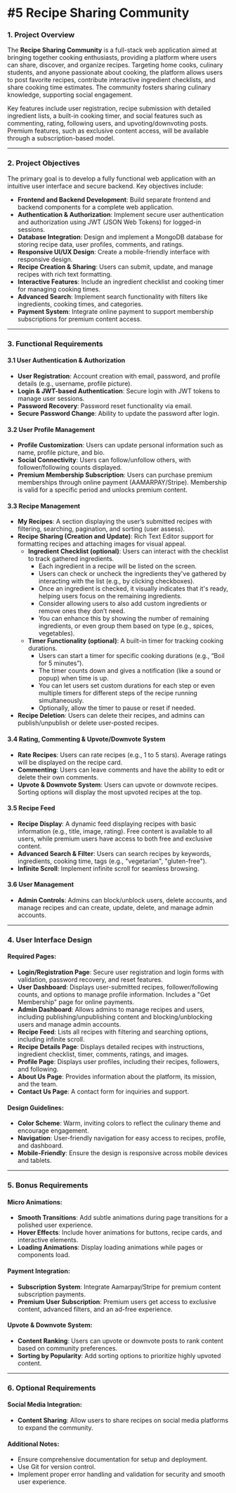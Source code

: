 # #5 Recipe Sharing Community

### 1\. Project Overview

The **Recipe Sharing Community** is a full-stack web application aimed at bringing together cooking enthusiasts, providing a platform where users can share, discover, and organize recipes. Targeting home cooks, culinary students, and anyone passionate about cooking, the platform allows users to post favorite recipes, contribute interactive ingredient checklists, and share cooking time estimates. The community fosters sharing culinary knowledge, supporting social engagement.

Key features include user registration, recipe submission with detailed ingredient lists, a built-in cooking timer, and social features such as commenting, rating, following users, and upvoting/downvoting posts. Premium features, such as exclusive content access, will be available through a subscription-based model.

* * *

### 2\. Project Objectives

The primary goal is to develop a fully functional web application with an intuitive user interface and secure backend. Key objectives include:

*   **Frontend and Backend Development**: Build separate frontend and backend components for a complete web application.
*   **Authentication & Authorization**: Implement secure user authentication and authorization using JWT (JSON Web Tokens) for logged-in sessions.
*   **Database Integration**: Design and implement a MongoDB database for storing recipe data, user profiles, comments, and ratings.
*   **Responsive UI/UX Design**: Create a mobile-friendly interface with responsive design.
*   **Recipe Creation & Sharing**: Users can submit, update, and manage recipes with rich text formatting.
*   **Interactive Features**: Include an ingredient checklist and cooking timer for managing cooking times.
*   **Advanced Search**: Implement search functionality with filters like ingredients, cooking times, and categories.
*   **Payment System**: Integrate online payment to support membership subscriptions for premium content access.

* * *

### 3\. Functional Requirements

#### 3.1 User Authentication & Authorization

*   **User Registration**: Account creation with email, password, and profile details (e.g., username, profile picture).
*   **Login & JWT-based Authentication**: Secure login with JWT tokens to manage user sessions.
*   **Password Recovery**: Password reset functionality via email.
*   **Secure Password Change**: Ability to update the password after login.

#### 3.2 User Profile Management

*   **Profile Customization**: Users can update personal information such as name, profile picture, and bio.
*   **Social Connectivity**: Users can follow/unfollow others, with follower/following counts displayed.
*   **Premium Membership Subscription**: Users can purchase premium memberships through online payment (AAMARPAY/Stripe). Membership is valid for a specific period and unlocks premium content.

#### 3.3 Recipe Management

*   **My Recipes**: A section displaying the user’s submitted recipes with filtering, searching, pagination, and sorting (user assess).
*   **Recipe Sharing (Creation and Update)**: Rich Text Editor support for formatting recipes and attaching images for visual appeal.
    *   **Ingredient Checklist (optional)**: Users can interact with the checklist to track gathered ingredients.
         - Each ingredient in a recipe will be listed on the screen.
         - Users can check or uncheck the ingredients they've gathered by interacting with the list (e.g., by clicking checkboxes).
         - Once an ingredient is checked, it visually indicates that it's ready, helping users focus on the remaining ingredients.
         - Consider allowing users to also add custom ingredients or remove ones they don’t need.
         - You can enhance this by showing the number of remaining ingredients, or even group them based on type (e.g., spices, vegetables).
    *   **Timer Functionality (optional)**: A built-in timer for tracking cooking durations.
         - Users can start a timer for specific cooking durations (e.g., “Boil for 5 minutes”).
         - The timer counts down and gives a notification (like a sound or popup) when time is up.
         - You can let users set custom durations for each step or even multiple timers for different steps of the recipe running simultaneously.
         - Optionally, allow the timer to pause or reset if needed.
*   **Recipe Deletion**: Users can delete their recipes, and admins can publish/unpublish or delete user-posted recipes.

#### 3.4 Rating, Commenting & Upvote/Downvote System

*   **Rate Recipes**: Users can rate recipes (e.g., 1 to 5 stars). Average ratings will be displayed on the recipe card.
*   **Commenting**: Users can leave comments and have the ability to edit or delete their own comments.
*   **Upvote & Downvote System**: Users can upvote or downvote recipes. Sorting options will display the most upvoted recipes at the top.

#### 3.5 Recipe Feed

*   **Recipe Display**: A dynamic feed displaying recipes with basic information (e.g., title, image, rating). Free content is available to all users, while premium users have access to both free and exclusive content.
*   **Advanced Search & Filter**: Users can search recipes by keywords, ingredients, cooking time, tags (e.g., "vegetarian", "gluten-free").
*   **Infinite Scroll**: Implement infinite scroll for seamless browsing.

#### 3.6 User Management

*   **Admin Controls**: Admins can block/unblock users, delete accounts, and manage recipes and can create, update, delete, and manage admin accounts.

* * *

### 4\. User Interface Design

#### Required Pages:

*   **Login/Registration Page**: Secure user registration and login forms with validation, password recovery, and reset features.
*   **User Dashboard**: Displays user-submitted recipes, follower/following counts, and options to manage profile information. Includes a "Get Membership" page for online payments.
*   **Admin Dashboard**: Allows admins to manage recipes and users, including publishing/unpublishing content and blocking/unblocking users and manage admin accounts.
*   **Recipe Feed**: Lists all recipes with filtering and searching options, including infinite scroll.
*   **Recipe Details Page**: Displays detailed recipes with instructions, ingredient checklist, timer, comments, ratings, and images.
*   **Profile Page**: Displays user profiles, including their recipes, followers, and following.
*   **About Us Page**: Provides information about the platform, its mission, and the team.
*   **Contact Us Page**: A contact form for inquiries and support.

#### Design Guidelines:

*   **Color Scheme**: Warm, inviting colors to reflect the culinary theme and encourage engagement.
*   **Navigation**: User-friendly navigation for easy access to recipes, profile, and dashboard.
*   **Mobile-Friendly**: Ensure the design is responsive across mobile devices and tablets.

* * *

### 5\. Bonus Requirements

#### Micro Animations:

*   **Smooth Transitions**: Add subtle animations during page transitions for a polished user experience.
*   **Hover Effects**: Include hover animations for buttons, recipe cards, and interactive elements.
*   **Loading Animations**: Display loading animations while pages or components load.

#### Payment Integration:

*   **Subscription System**: Integrate Aamarpay/Stripe for premium content subscription payments.
*   **Premium User Subscription**: Premium users get access to exclusive content, advanced filters, and an ad-free experience.

#### Upvote & Downvote System:

*   **Content Ranking**: Users can upvote or downvote posts to rank content based on community preferences.
*   **Sorting by Popularity**: Add sorting options to prioritize highly upvoted content.

* * *

### 6\. Optional Requirements

#### Social Media Integration:

*   **Content Sharing**: Allow users to share recipes on social media platforms to expand the community.

#### Additional Notes:

*   Ensure comprehensive documentation for setup and deployment.
*   Use Git for version control.
*   Implement proper error handling and validation for security and smooth user experience.

####
